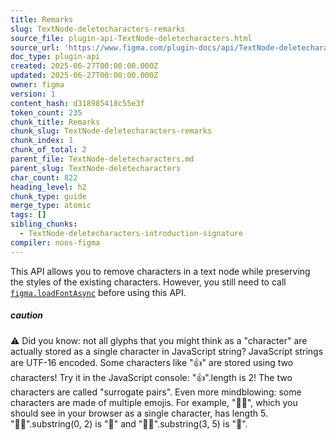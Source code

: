 ```yaml
---
title: Remarks
slug: TextNode-deletecharacters-remarks
source_file: plugin-api-TextNode-deletecharacters.html
source_url: 'https://www.figma.com/plugin-docs/api/TextNode-deletecharacters/'
doc_type: plugin-api
created: 2025-06-27T00:00:00.000Z
updated: 2025-06-27T00:00:00.000Z
owner: figma
version: 1
content_hash: d318985418c55e3f
token_count: 235
chunk_title: Remarks
chunk_slug: TextNode-deletecharacters-remarks
chunk_index: 1
chunk_of_total: 2
parent_file: TextNode-deletecharacters.md
parent_slug: TextNode-deletecharacters
char_count: 822
heading_level: h2
chunk_type: guide
merge_type: atomic
tags: []
sibling_chunks:
  - TextNode-deletecharacters-introduction-signature
compiler: noos-figma
---
```


This API allows you to remove characters in a text node while preserving the styles of the existing characters. However, you still need to call [`figma.loadFontAsync`](/plugin-docs/api/properties/figma-loadfontasync/)
 before using this API.

##### caution

⚠ Did you know: not all glyphs that you might think as a "character" are actually stored as a single character in JavaScript string? JavaScript strings are UTF-16 encoded. Some characters like "👍" are stored using two characters! Try it in the JavaScript console: "👍".length is 2! The two characters are called "surrogate pairs". Even more mindblowing: some characters are made of multiple emojis. For example, "👨‍👧", which you should see in your browser as a single character, has length 5. "👨‍👧".substring(0, 2) is "👨" and "👨‍👧".substring(3, 5) is "👧".
